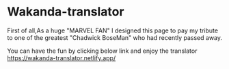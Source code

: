 # Wakanda-translator
First of all,As a huge "MARVEL FAN" I designed this page to pay my tribute to one of the greatest "Chadwick BoseMan" who had recently passed away.

You can have the fun by clicking below link and enjoy the translator   
https://wakanda-translator.netlify.app/
